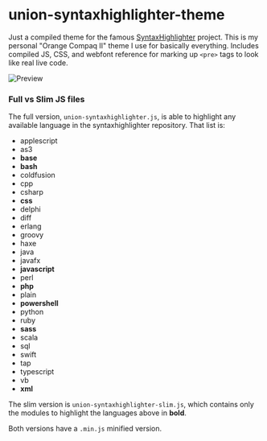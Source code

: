 # union-syntaxhighlighter-theme

Just a compiled theme for the famous [SyntaxHighlighter](https://github.com/syntaxhighlighter) project. This is my personal "Orange Compaq II" theme I use for basically everything. Includes compiled JS, CSS, and webfont reference for marking up `<pre>` tags to look like real live code.

![Preview](https://github.com/i-a-n/union-syntaxhighlighter-theme/blob/master/compiled/example.png?raw=true)


### Full vs Slim JS files
The full version, `union-syntaxhighlighter.js`, is able to highlight any available language in the syntaxhighlighter repository. That list is:

- applescript
- as3
- **base**
- **bash**
- coldfusion
- cpp
- csharp
- **css**
- delphi
- diff
- erlang
- groovy
- haxe
- java
- javafx
- **javascript**
- perl
- **php**
- plain
- **powershell**
- python
- ruby
- **sass**
- scala
- sql
- swift
- tap
- typescript
- vb
- **xml**

The slim version is `union-syntaxhighlighter-slim.js`, which contains only the modules to highlight the languages above in **bold**.

Both versions have a `.min.js` minified version.
